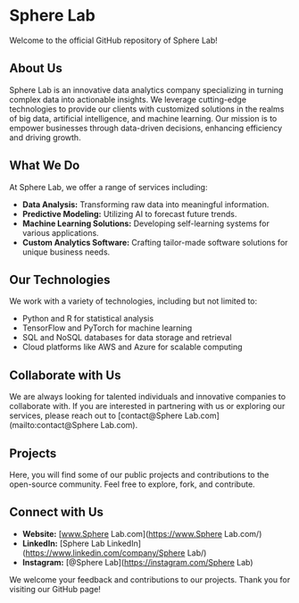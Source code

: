 # Sphere Lab

Welcome to the official GitHub repository of Sphere Lab!

## About Us

Sphere Lab is an innovative data analytics company specializing in turning complex data into actionable insights. We leverage cutting-edge technologies to provide our clients with customized solutions in the realms of big data, artificial intelligence, and machine learning. Our mission is to empower businesses through data-driven decisions, enhancing efficiency and driving growth.

## What We Do

At Sphere Lab, we offer a range of services including:

- **Data Analysis:** Transforming raw data into meaningful information.
- **Predictive Modeling:** Utilizing AI to forecast future trends.
- **Machine Learning Solutions:** Developing self-learning systems for various applications.
- **Custom Analytics Software:** Crafting tailor-made software solutions for unique business needs.

## Our Technologies

We work with a variety of technologies, including but not limited to:

- Python and R for statistical analysis
- TensorFlow and PyTorch for machine learning
- SQL and NoSQL databases for data storage and retrieval
- Cloud platforms like AWS and Azure for scalable computing

## Collaborate with Us

We are always looking for talented individuals and innovative companies to collaborate with. If you are interested in partnering with us or exploring our services, please reach out to [contact@Sphere Lab.com](mailto:contact@Sphere Lab.com).

## Projects

Here, you will find some of our public projects and contributions to the open-source community. Feel free to explore, fork, and contribute.

## Connect with Us

- **Website:** [www.Sphere Lab.com](https://www.Sphere Lab.com/)
- **LinkedIn:** [Sphere Lab LinkedIn](https://www.linkedin.com/company/Sphere Lab/)
- **Instagram:** [@Sphere Lab](https://instagram.com/Sphere Lab)

We welcome your feedback and contributions to our projects. Thank you for visiting our GitHub page!
